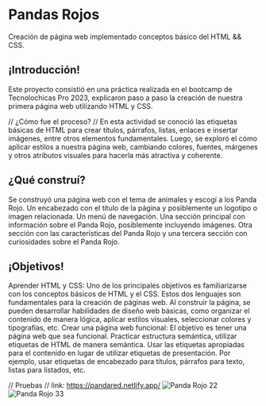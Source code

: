 # Pandas Rojos
Creación de página web implementado conceptos básico del HTML &amp;&amp; CSS.

## ¡Introducción!
Este proyecto consistió en una práctica realizada en el bootcamp de Tecnolochicas Pro 2023, explicaron paso a paso la creación de nuestra primera página web utilizando HTML y CSS.

// ¿Cómo fue el proceso? // 
En esta actividad se conoció las etiquetas básicas de HTML para crear títulos, párrafos, listas, enlaces e insertar imágenes, entre otros elementos fundamentales. Luego, se exploró el cómo aplicar estilos a nuestra página web, cambiando colores, fuentes, márgenes y otros atributos visuales para hacerla más atractiva y coherente.

## ¿Qué construí?
Se construyó una página web con el tema de animales y escogí a los Panda Rojo. Un encabezado con el título de la página y posiblemente un logotipo o imagen relacionada. Un menú de navegación. Una sección principal con información sobre el Panda Rojo, posiblemente incluyendo imágenes. Otra sección con las características del Panda Rojo y una tercera sección con curiosidades sobre el Panda Rojo.


## ¡Objetivos!
Aprender HTML y CSS: Uno de los principales objetivos es familiarizarse con los conceptos básicos de HTML y el CSS. Estos dos lenguajes son fundamentales para la creación de páginas web. Al construir la página, se pueden desarrollar habilidades de diseño web básicas, como organizar el contenido de manera lógica, aplicar estilos visuales, seleccionar colores y tipografías, etc. Crear una página web funcional: El objetivo es tener una página web que sea funcional. Practicar estructura semántica, utilizar etiquetas de HTML de manera semántica. Usar las etiquetas apropiadas para el contenido en lugar de utilizar etiquetas de presentación. Por ejemplo, usar etiquetas de encabezado para títulos, párrafos para texto, listas para listados, etc.

// Pruebas //
link: https://pandared.netlify.app/
![Panda Rojo 22](https://github.com/samantha09s/PandaRojo/assets/140031528/199e7f1a-1f65-4f01-8a13-8c06b632ea5c)
![Panda Rojo 33](https://github.com/samantha09s/PandaRojo/assets/140031528/10c33717-62c6-4901-bb5f-834230c4dcdc)
